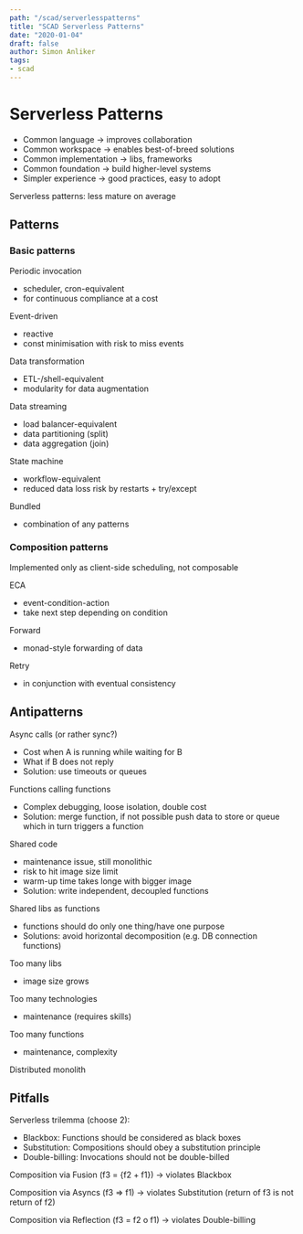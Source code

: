```yaml
---
path: "/scad/serverlesspatterns"
title: "SCAD Serverless Patterns"
date: "2020-01-04"
draft: false
author: Simon Anliker
tags:
- scad
---
```


# Serverless Patterns

- Common language -> improves collaboration
- Common workspace -> enables best-of-breed solutions
- Common implementation -> libs, frameworks
- Common foundation -> build higher-level systems
- Simpler experience -> good practices, easy to adopt

Serverless patterns: less mature on average

## Patterns

### Basic patterns

Periodic invocation

- scheduler, cron-equivalent
- for continuous compliance at a cost

Event-driven

- reactive
- const minimisation with risk to miss events

Data transformation

- ETL-/shell-equivalent
- modularity for data augmentation

Data streaming

- load balancer-equivalent
- data partitioning (split)
- data aggregation (join)

State machine

- workflow-equivalent
- reduced data loss risk by restarts + try/except

Bundled

- combination of any patterns

### Composition patterns

Implemented only as client-side scheduling, not composable

ECA

- event-condition-action
- take next step depending on condition

Forward

- monad-style forwarding of data

Retry

- in conjunction with eventual consistency

## Antipatterns

Async calls (or rather sync?)

- Cost when A is running while waiting for B
- What if B does not reply
- Solution: use timeouts or queues

Functions calling functions

- Complex debugging, loose isolation, double cost
- Solution: merge function, if not possible push data to store or queue which in
  turn triggers a function

Shared code

- maintenance issue, still monolithic
- risk to hit image size limit
- warm-up time takes longe with bigger image
- Solution: write independent, decoupled functions

Shared libs as functions

- functions should do only one thing/have one purpose
- Solutions: avoid horizontal decomposition (e.g. DB connection functions)

Too many libs

- image size grows

Too many technologies

- maintenance (requires skills)

Too many functions

- maintenance, complexity

Distributed monolith

## Pitfalls

Serverless trilemma (choose 2):

- Blackbox: Functions should be considered as black boxes
- Substitution: Compositions should obey a substitution principle
- Double-billing: Invocations should not be double-billed

Composition via Fusion (f3 = {f2 + f1}) -> violates Blackbox

Composition via Asyncs (f3 => f1) -> violates Substitution (return of f3 is
not return of f2)

Composition via Reflection (f3 = f2 o f1) -> violates Double-billing
